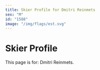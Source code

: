 ```yaml
---
title: Skier Profile for Dmitri Reinmets
sex: "M"
id: "1588"
image: "/img/flags/est.svg" 
---
```


# Skier Profile

This page is for: Dmitri Reinmets.
    